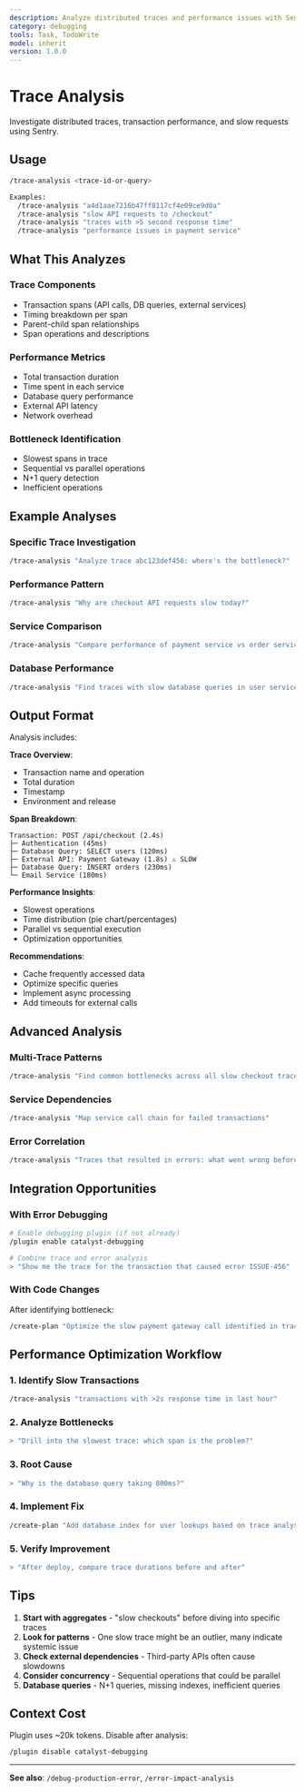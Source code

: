 ```yaml
---
description: Analyze distributed traces and performance issues with Sentry
category: debugging
tools: Task, TodoWrite
model: inherit
version: 1.0.0
---
```


# Trace Analysis

Investigate distributed traces, transaction performance, and slow requests using Sentry.

## Usage

```bash
/trace-analysis <trace-id-or-query>

Examples:
  /trace-analysis "a4d1aae7216b47ff8117cf4e09ce9d0a"
  /trace-analysis "slow API requests to /checkout"
  /trace-analysis "traces with >5 second response time"
  /trace-analysis "performance issues in payment service"
```

## What This Analyzes

### Trace Components

- Transaction spans (API calls, DB queries, external services)
- Timing breakdown per span
- Parent-child span relationships
- Span operations and descriptions

### Performance Metrics

- Total transaction duration
- Time spent in each service
- Database query performance
- External API latency
- Network overhead

### Bottleneck Identification

- Slowest spans in trace
- Sequential vs parallel operations
- N+1 query detection
- Inefficient operations

## Example Analyses

### Specific Trace Investigation

```bash
/trace-analysis "Analyze trace abc123def456: where's the bottleneck?"
```

### Performance Pattern

```bash
/trace-analysis "Why are checkout API requests slow today?"
```

### Service Comparison

```bash
/trace-analysis "Compare performance of payment service vs order service"
```

### Database Performance

```bash
/trace-analysis "Find traces with slow database queries in user service"
```

## Output Format

Analysis includes:

**Trace Overview**:

- Transaction name and operation
- Total duration
- Timestamp
- Environment and release

**Span Breakdown**:

```
Transaction: POST /api/checkout (2.4s)
├─ Authentication (45ms)
├─ Database Query: SELECT users (120ms)
├─ External API: Payment Gateway (1.8s) ⚠️ SLOW
├─ Database Query: INSERT orders (230ms)
└─ Email Service (180ms)
```

**Performance Insights**:

- Slowest operations
- Time distribution (pie chart/percentages)
- Parallel vs sequential execution
- Optimization opportunities

**Recommendations**:

- Cache frequently accessed data
- Optimize specific queries
- Implement async processing
- Add timeouts for external calls

## Advanced Analysis

### Multi-Trace Patterns

```bash
/trace-analysis "Find common bottlenecks across all slow checkout traces today"
```

### Service Dependencies

```bash
/trace-analysis "Map service call chain for failed transactions"
```

### Error Correlation

```bash
/trace-analysis "Traces that resulted in errors: what went wrong before?"
```

## Integration Opportunities

### With Error Debugging

```bash
# Enable debugging plugin (if not already)
/plugin enable catalyst-debugging

# Combine trace and error analysis
> "Show me the trace for the transaction that caused error ISSUE-456"
```

### With Code Changes

After identifying bottleneck:

```bash
/create-plan "Optimize the slow payment gateway call identified in trace analysis"
```

## Performance Optimization Workflow

### 1. Identify Slow Transactions

```bash
/trace-analysis "transactions with >2s response time in last hour"
```

### 2. Analyze Bottlenecks

```bash
> "Drill into the slowest trace: which span is the problem?"
```

### 3. Root Cause

```bash
> "Why is the database query taking 800ms?"
```

### 4. Implement Fix

```bash
/create-plan "Add database index for user lookups based on trace analysis"
```

### 5. Verify Improvement

```bash
> "After deploy, compare trace durations before and after"
```

## Tips

1. **Start with aggregates** - "slow checkouts" before diving into specific traces
2. **Look for patterns** - One slow trace might be an outlier, many indicate systemic issue
3. **Check external dependencies** - Third-party APIs often cause slowdowns
4. **Consider concurrency** - Sequential operations that could be parallel
5. **Database queries** - N+1 queries, missing indexes, inefficient queries

## Context Cost

Plugin uses ~20k tokens. Disable after analysis:

```bash
/plugin disable catalyst-debugging
```

---

**See also**: `/debug-production-error`, `/error-impact-analysis`

